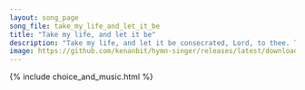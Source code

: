 ```yaml
---
layout: song_page
song_file: take_my_life_and_let_it_be
title: "Take my life, and let it be"
description: "Take my life, and let it be consecrated, Lord, to thee. Take my moments and my days; let them flow in ceaseless praise, let them flow in ceaseless pra... english theist 4part textbyother chords"
image: https://github.com/kenanbit/hymn-singer/releases/latest/download/take_my_life_and_let_it_be-trad.png
---
```


{% include choice_and_music.html %}